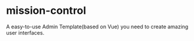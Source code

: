 # mission-control
A easy-to-use Admin Template(based on Vue) you need to create amazing user interfaces.

